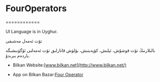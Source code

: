 # FourOperators
============


UI Language is in Uyghur.

تۆت ئەمەل مەشىقى


بالىلارنىڭ تۆت قوشۇش، ئېلىش، كۆپەيتىش، بۆلۈش قاتارلىق تۆت ئەمەلنى ئۆگۈنىشىگە ياردەم بىرىدۇ.

* Bilkan Website:[www.bilkan.net](http://www.bilkan.net/) 

* App on Bilkan Bazar:[Four Operator](http://bazar.bilkan.net/App.aspx?id=15)
